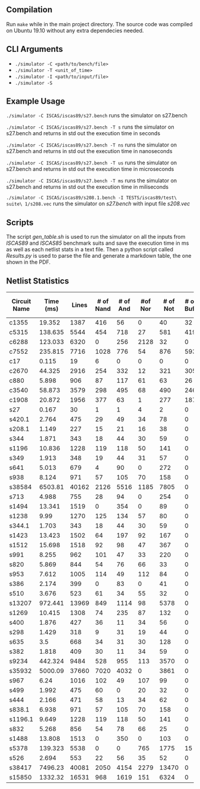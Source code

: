 ## Compilation

Run `make` while in the main project directory. The source code was compiled on Ubuntu 19.10 without any extra dependecies needed.

## CLI Arguments
- `./simulator -C <path/to/bench/file>`
- `./simulator -T <unit_of_time>`
- `./simulator -I <path/to/input/file>`
- `./simulator -S `

## Example Usage

`./simulator -C ISCAS/iscas89/s27.bench` runs the simulator on s27.bench

`./simulator -C ISCAS/iscas89/s27.bench -T s` runs the simulator on s27.bench and returns in std out the execution time in seconds

`./simulator -C ISCAS/iscas89/s27.bench -T ns` runs the simulator on s27.bench and returns in std out the execution time in nanoseconds

`./simulator -C ISCAS/iscas89/s27.bench -T us` runs the simulator on s27.bench and returns in std out the execution time in microseconds

`./simulator -C ISCAS/iscas89/s27.bench -T ms` runs the simulator on s27.bench and returns in std out the execution time in miliseconds

`./simulator -C ISCAS/iscas89/s208.1.bench -I TESTS/iscas89/test\ suite\ 1/s208.vec` runs the simulator on *s27.bench* with input file *s208.vec*

## Scripts
The script *gen_table.sh* is used to run the simulator on all the inputs from *ISCAS89* and *ISCAS85* benchmark suits and save the execution time in ms as well as each netlist stats in a text file. Then a python script called *Results.py* is used to parse the file and generate a markdown table, the one shown in the PDF.

## Netlist Statistics

| Circuit Name | Time (ms) | Lines | # of Nand | # of And | #of Nor | # of Not | # of Buff | # of Inputs | # of Outputs | Graph Size (KB) 
| ------------- |-------------| ------------- |-------------| ------------- |-------------|------------- |-------------|------------- |-------------|-------------|
| c1355 | 19.352 | 1387  | 416  | 56  | 0  | 40  | 32  | 41  | 32  | 169 | 
| c5315 | 138.635 | 5544  | 454  | 718  | 27  | 581  | 419  | 178  | 123  | 678 | 
| c6288 | 123.033 | 6320  | 0  | 256  | 2128  | 32  | 0  | 32  | 32  | 774 | 
| c7552 | 235.815 | 7716  | 1028  | 776  | 54  | 876  | 593  | 207  | 108  | 943 | 
| c17 | 0.115 | 19  | 6  | 0  | 0  | 0  | 0  | 5  | 2  | 2 | 
| c2670 | 44.325 | 2916  | 254  | 332  | 12  | 321  | 305  | 233  | 140  | 355 | 
| c880 | 5.898 | 906  | 87  | 117  | 61  | 63  | 26  | 60  | 26  | 110 | 
| c3540 | 58.873 | 3579  | 298  | 495  | 68  | 490  | 246  | 50  | 22  | 438 | 
| c1908 | 20.872 | 1956  | 377  | 63  | 1  | 277  | 187  | 33  | 25  | 239 | 
| s27 | 0.167 | 30  | 1  | 1  | 4  | 2  | 0  | 7  | 4  | 3 | 
| s420.1 | 2.764 | 475  | 29  | 49  | 34  | 78  | 0  | 34  | 17  | 58 | 
| s208.1 | 1.149 | 227  | 15  | 21  | 16  | 38  | 0  | 18  | 9  | 27 | 
| s344 | 1.871 | 343  | 18  | 44  | 30  | 59  | 0  | 24  | 17  | 41 | 
| s1196 | 10.836 | 1228  | 119  | 118  | 50  | 141  | 0  | 32  | 32  | 150 | 
| s349 | 1.913 | 348  | 19  | 44  | 31  | 57  | 0  | 24  | 17  | 42 | 
| s641 | 5.013 | 679  | 4  | 90  | 0  | 272  | 0  | 54  | 42  | 82 | 
| s938 | 8.124 | 971  | 57  | 105  | 70  | 158  | 0  | 66  | 33  | 118 | 
| s38584 | 6503.81 | 40162  | 2126  | 5516  | 1185  | 7805  | 0  | 1464  | 1730  | 4910 | 
| s713 | 4.988 | 755  | 28  | 94  | 0  | 254  | 0  | 54  | 42  | 91 | 
| s1494 | 13.341 | 1519  | 0  | 354  | 0  | 89  | 0  | 14  | 25  | 186 | 
| s1238 | 9.99 | 1270  | 125  | 134  | 57  | 80  | 0  | 32  | 32  | 155 | 
| s344.1 | 1.703 | 343  | 18  | 44  | 30  | 59  | 0  | 24  | 17  | 41 | 
| s1423 | 13.423 | 1502  | 64  | 197  | 92  | 167  | 0  | 91  | 79  | 183 | 
| s1512 | 15.698 | 1518  | 92  | 98  | 47  | 367  | 0  | 86  | 60  | 185 | 
| s991 | 8.255 | 962  | 101  | 47  | 33  | 220  | 0  | 84  | 20  | 117 | 
| s820 | 5.869 | 844  | 54  | 76  | 66  | 33  | 0  | 23  | 24  | 103 | 
| s953 | 7.612 | 1005  | 114  | 49  | 112  | 84  | 0  | 45  | 52  | 122 | 
| s386 | 2.174 | 399  | 0  | 83  | 0  | 41  | 0  | 13  | 13  | 49 | 
| s510 | 3.676 | 523  | 61  | 34  | 55  | 32  | 0  | 25  | 13  | 64 | 
| s13207 | 972.441 | 13969  | 849  | 1114  | 98  | 5378  | 0  | 700  | 790  | 1701 | 
| s1269 | 10.415 | 1308  | 74  | 235  | 87  | 132  | 0  | 55  | 47  | 160 | 
| s400 | 1.876 | 427  | 36  | 11  | 34  | 56  | 0  | 24  | 27  | 52 | 
| s298 | 1.429 | 318  | 9  | 31  | 19  | 44  | 0  | 17  | 20  | 38 | 
| s635 | 3.5 | 668  | 34  | 31  | 30  | 128  | 0  | 34  | 33  | 81 | 
| s382 | 1.818 | 409  | 30  | 11  | 34  | 59  | 0  | 24  | 27  | 50 | 
| s9234 | 442.324 | 9484  | 528  | 955  | 113  | 3570  | 0  | 247  | 250  | 1156 | 
| s35932 | 5000.09 | 37660  | 7020  | 4032  | 0  | 3861  | 0  | 1763  | 2048  | 4601 | 
| s967 | 6.24 | 1016  | 102  | 49  | 107  | 99  | 0  | 45  | 52  | 124 | 
| s499 | 1.992 | 475  | 60  | 0  | 20  | 32  | 0  | 23  | 22  | 58 | 
| s444 | 2.166 | 471  | 58  | 13  | 34  | 62  | 0  | 24  | 27  | 57 | 
| s838.1 | 6.938 | 971  | 57  | 105  | 70  | 158  | 0  | 66  | 33  | 118 | 
| s1196.1 | 9.649 | 1228  | 119  | 118  | 50  | 141  | 0  | 32  | 32  | 150 | 
| s832 | 5.268 | 856  | 54  | 78  | 66  | 25  | 0  | 23  | 24  | 105 | 
| s1488 | 13.808 | 1513  | 0  | 350  | 0  | 103  | 0  | 14  | 25  | 186 | 
| s5378 | 139.323 | 5538  | 0  | 0  | 765  | 1775  | 15  | 214  | 228  | 675 | 
| s526 | 2.694 | 553  | 22  | 56  | 35  | 52  | 0  | 24  | 27  | 67 | 
| s38417 | 7496.23 | 40081  | 2050  | 4154  | 2279  | 13470  | 0  | 1664  | 1742  | 4885 | 
| s15850 | 1332.32 | 16531  | 968  | 1619  | 151  | 6324  | 0  | 611  | 684  | 2014 | 


<!---
## Part A Diagram
![flowchart.png](:/fa1554a314d04b29b0887fc7817a7406)
-->





